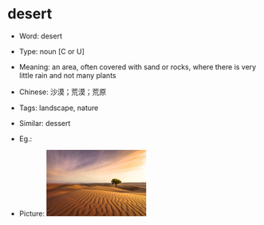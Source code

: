 # desert

- Word: desert

- Type: noun [C or U]
- Meaning: an area, often covered with sand or rocks, where there is very little rain and not many plants
- Chinese: 沙漠；荒漠；荒原
- Tags: landscape, nature
- Similar: dessert
- Eg.: 
- Picture: ![desert](images/desert.jpg)

